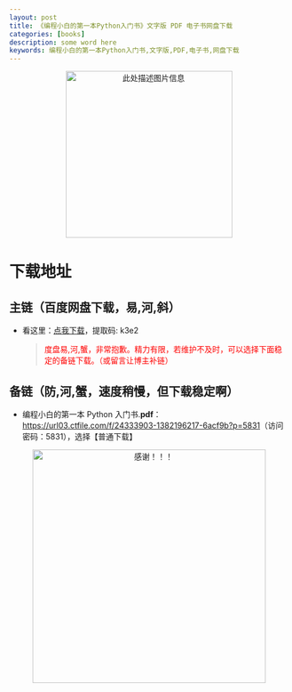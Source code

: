 ```yaml
---
layout: post
title: 《编程小白的第一本Python入门书》文字版 PDF 电子书网盘下载
categories: [books]
description: some word here
keywords: 编程小白的第一本Python入门书,文字版,PDF,电子书,网盘下载
---
```


<div align="center"><img src="https://pic.imgdb.cn/item/67063290d29ded1a8c796118.png" alt="此处描述图片信息" width="300px" height="auto"></div>

# 下载地址

## 主链（百度网盘下载，易,河,斜）

- 看这里：[点我下载](https://pan.baidu.com/s/1iMXUbSbtZQZjDcqDmnWUyw?pwd=k3e2)，提取码: k3e2

  > <p style="color:red" >度盘易,河,蟹，非常抱歉。精力有限，若维护不及时，可以选择下面稳定的备链下载。（或留言让博主补链）</p>

## 备链（防,河,蟹，速度稍慢，但下载稳定啊）

- 编程小白的第一本 Python 入门书.**pdf**：<https://url03.ctfile.com/f/24333903-1382196217-6acf9b?p=5831>（访问密码：5831），选择【普通下载】

<div align="center"><img src="https://pic.imgdb.cn/item/6707df6bd29ded1a8ce37031.gif" alt="感谢！！！" width="420px" height="auto"/></div>
